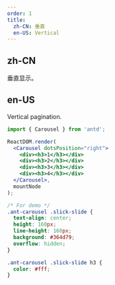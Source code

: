 ```yaml
---
order: 1
title:
  zh-CN: 垂直
  en-US: Vertical
---
```


## zh-CN

垂直显示。

## en-US

Vertical pagination.

````jsx
import { Carousel } from 'antd';

ReactDOM.render(
  <Carousel dotsPosition="right">
    <div><h3>1</h3></div>
    <div><h3>2</h3></div>
    <div><h3>3</h3></div>
    <div><h3>4</h3></div>
  </Carousel>,
  mountNode
);
````

````css
/* For demo */
.ant-carousel .slick-slide {
  text-align: center;
  height: 160px;
  line-height: 160px;
  background: #364d79;
  overflow: hidden;
}

.ant-carousel .slick-slide h3 {
  color: #fff;
}
````

